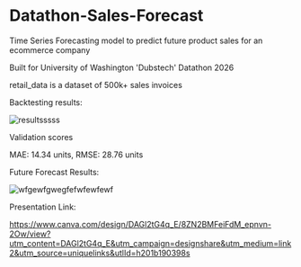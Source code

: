 # Datathon-Sales-Forecast

Time Series Forecasting model to predict future product sales for an ecommerce company

Built for University of Washington 'Dubstech' Datathon 2026

retail_data is a dataset of 500k+ sales invoices

Backtesting results:

![resultsssss](https://github.com/user-attachments/assets/7d3f2160-84b6-4728-a4cf-aff6ee423933)

Validation scores

MAE: 14.34 units, RMSE: 28.76 units

Future Forecast Results:

![wfgewfgwegfefwfewfewf](https://github.com/user-attachments/assets/31a87875-6be9-4e6c-ace2-ffdd048f30b2)


Presentation Link:

https://www.canva.com/design/DAGl2tG4q_E/8ZN2BMFeiFdM_epnvn-2Ow/view?utm_content=DAGl2tG4q_E&utm_campaign=designshare&utm_medium=link2&utm_source=uniquelinks&utlId=h201b190398s

